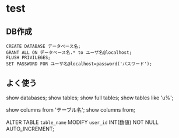 # test

## DB作成
    CREATE DATABASE データベース名;
    GRANT ALL ON データベース名.* to ユーザ名@localhost;
    FLUSH PRIVILEGES;
    SET PASSWORD FOR ユーザ名@localhost=password('パスワード');

## よく使う
show databases;
show tables;
show full tables;
show tables like 'u%';

show columns from 'テーブル名';
show columns from;

ALTER TABLE `table_name` MODIFY `user_id` INT(数値) NOT NULL AUTO_INCREMENT;
